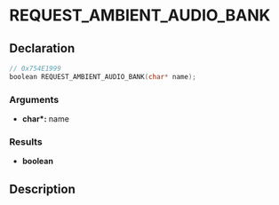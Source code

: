 # REQUEST_AMBIENT_AUDIO_BANK

## Declaration
```cpp
// 0x754E1999
boolean REQUEST_AMBIENT_AUDIO_BANK(char* name);
```

### Arguments
- **char\*:** name

### Results
- **boolean**

## Description
